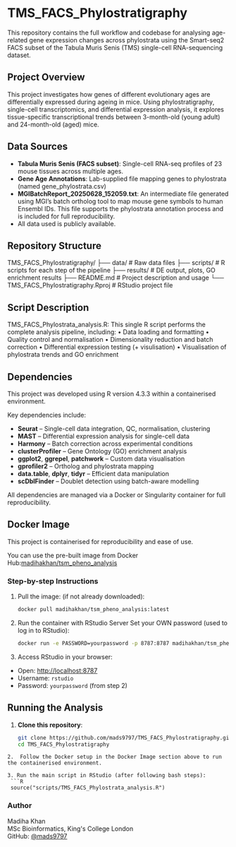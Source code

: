 # TMS_FACS_Phylostratigraphy

This repository contains the full workflow and codebase for analysing age-related gene expression changes across phylostrata using the Smart-seq2 FACS subset of the Tabula Muris Senis (TMS) single-cell RNA-sequencing dataset.


## Project Overview

This project investigates how genes of different evolutionary ages are differentially expressed during ageing in mice. Using phylostratigraphy, single-cell transcriptomics, and differential expression analysis, it explores tissue-specific transcriptional trends between 3-month-old (young adult) and 24-month-old (aged) mice.

## Data Sources

- **Tabula Muris Senis (FACS subset)**: Single-cell RNA-seq profiles of 23 mouse tissues across multiple ages.
- **Gene Age Annotations**: Lab-supplied file mapping genes to phylostrata (named gene_phylostrata.csv)
- **MGIBatchReport_20250628_152059.txt**: An intermediate file generated using MGI’s batch ortholog tool to map mouse gene symbols to human Ensembl IDs. This file supports the phylostrata annotation process and is included for full reproducibility.
- All data used is publicly available.


## Repository Structure

TMS_FACS_Phylostratigraphy/
├── data/                    # Raw data files
├── scripts/                 # R scripts for each step of the pipeline
├── results/                 # DE output, plots, GO enrichment results
├── README.md                # Project description and usage
└── TMS_FACS_Phylostratigraphy.Rproj  # RStudio project file

## Script Description
TMS_FACS_Phylostrata_analysis.R: This single R script performs the complete analysis pipeline, including:
    	•	Data loading and formatting
    	•	Quality control and normalisation
    	•	Dimensionality reduction and batch correction
    	•	Differential expression testing (+ visulisation)
    	•	Visualisation of phylostrata trends and GO enrichment
	
## Dependencies

This project was developed using R version 4.3.3 within a containerised environment.

Key dependencies include:

- **Seurat** – Single-cell data integration, QC, normalisation, clustering  
- **MAST** – Differential expression analysis for single-cell data  
- **Harmony** – Batch correction across experimental conditions  
- **clusterProfiler** – Gene Ontology (GO) enrichment analysis  
- **ggplot2**, **ggrepel**, **patchwork** – Custom data visualisation  
- **gprofiler2** – Ortholog and phylostrata mapping  
- **data.table**, **dplyr**, **tidyr** – Efficient data manipulation  
- **scDblFinder** – Doublet detection using batch-aware modelling  

All dependencies are managed via a Docker or Singularity container for full reproducibility.

## Docker Image

This project is containerised for reproducibility and ease of use.

You can use the pre-built image from Docker Hub:[madihakhan/tsm_pheno_analysis](https://hub.docker.com/r/madihakhan/tsm_pheno_analysis)

### Step-by-step Instructions

1. Pull the image: (if not already downloaded):
   ```bash
   docker pull madihakhan/tsm_pheno_analysis:latest
   ```
2. Run the container with RStudio Server
   Set your OWN password (used to log in to RStudio):

   ```bash
   docker run -e PASSWORD=yourpassword -p 8787:8787 madihakhan/tsm_pheno_analysis:latest
   ```
3.	Access RStudio in your browser:
- Open: [http://localhost:8787](http://localhost:8787)  
- Username: `rstudio`  
- Password: `yourpassword` (from step 2)

## Running the Analysis

1. **Clone this repository**:
   ```bash
   git clone https://github.com/mads9797/TMS_FACS_Phylostratigraphy.git
   cd TMS_FACS_Phylostratigraphy
  ```
2.	Follow the Docker setup in the Docker Image section above to run the containerised environment.

3. Run the main script in RStudio (after following bash steps):
   ```R
   source("scripts/TMS_FACS_Phylostrata_analysis.R")
  ```	

### Author

Madiha Khan  
MSc Bioinformatics, King's College London  
GitHub: [@mads9797](https://github.com/mads9797)
   